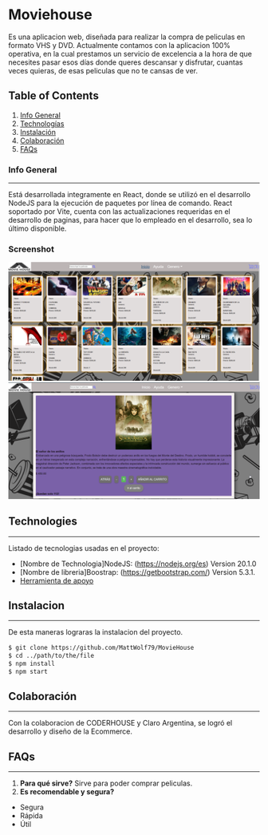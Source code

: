 # Moviehouse
Es una aplicacion web, diseñada para realizar la compra de peliculas en formato VHS y DVD.
Actualmente contamos con la aplicacion 100% operativa, en la cual prestamos un servicio de excelencia a la hora 
de que necesites pasar esos días donde queres descansar y disfrutar, cuantas veces quieras, de esas peliculas que no te cansas de ver.

## Table of Contents
1. [Info General](#info-general)
2. [Technologías](#technologias)
3. [Instalación](#instalacion)
4. [Colaboración](#colaboracion)
5. [FAQs](#faqs)
### Info General
***
Está desarrollada integramente en React, donde se utilizó en el desarrollo NodeJS para la ejecución de paquetes por línea de comando.
React soportado por Vite, cuenta con las actualizaciones requeridas en el desarrollo de paginas, para hacer que lo empleado en el desarrollo, sea lo último disponible.

### Screenshot
![Alt text](image-1.png)
![Alt text](image-2.png)
## Technologies
***
Listado de tecnologias usadas en el proyecto:
* [Nombre de Technologia]NodeJS: (https://nodejs.org/es) Version 20.1.0 
* [Nombre de libreria]Boostrap: (https://getbootstrap.com/) Version 5.3.1.
* [Herramienta de apoyo](https://vitejs.dev/)
## Instalacion
***
De esta maneras lograras la instalacion del proyecto. 
```
$ git clone https://github.com/MattWolf79/MovieHouse
$ cd ../path/to/the/file
$ npm install
$ npm start
```

## Colaboración
***
Con la colaboracion de CODERHOUSE y Claro Argentina, se logró el desarrollo y diseño de la Ecommerce.
## FAQs
***
1. **Para qué sirve?**
Sirve para poder comprar peliculas. 
2. **Es recomendable y segura?**
* Segura
* Rápida
* Útil
